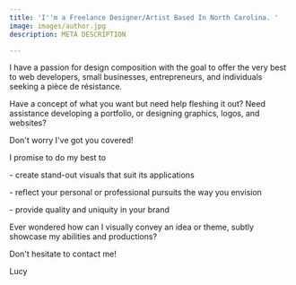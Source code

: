 ```yaml
---
title: 'I''m a Freelance Designer/Artist Based In North Carolina. '
image: images/author.jpg
description: META DESCRIPTION

---
```

I have a passion for design composition with the goal to offer the very best to web developers, small businesses, entrepreneurs, and individuals seeking a pièce de résistance.

Have a concept of what you want but need help fleshing it out? Need assistance developing a portfolio, or designing graphics, logos, and websites?

Don't worry I've got you covered!

I promise to do my best to

\-   create stand-out visuals that suit its applications

\-   reflect your personal or professional pursuits the way you envision

\-   provide quality and uniquity in your brand

Ever wondered how can I visually convey an idea or theme, subtly showcase my abilities and productions? 

Don't hesitate to contact me!

Lucy 